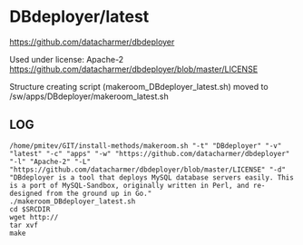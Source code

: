 DBdeployer/latest
========================

<https://github.com/datacharmer/dbdeployer>

Used under license:
Apache-2
<https://github.com/datacharmer/dbdeployer/blob/master/LICENSE>

Structure creating script (makeroom_DBdeployer_latest.sh) moved to /sw/apps/DBdeployer/makeroom_latest.sh

LOG
---

    /home/pmitev/GIT/install-methods/makeroom.sh "-t" "DBdeployer" "-v" "latest" "-c" "apps" "-w" "https://github.com/datacharmer/dbdeployer" "-l" "Apache-2" "-L" "https://github.com/datacharmer/dbdeployer/blob/master/LICENSE" "-d" "DBdeployer is a tool that deploys MySQL database servers easily. This is a port of MySQL-Sandbox, originally written in Perl, and re-designed from the ground up in Go."
    ./makeroom_DBdeployer_latest.sh
    cd $SRCDIR
    wget http://
    tar xvf 
    make

